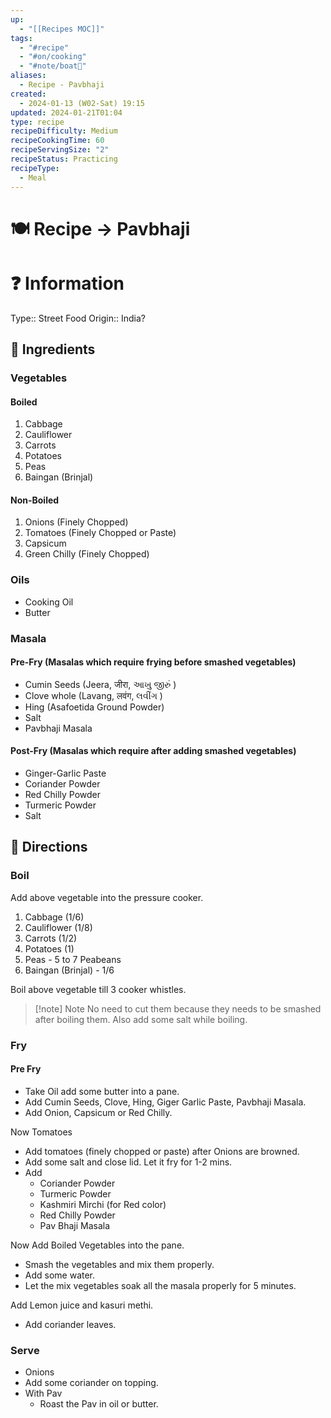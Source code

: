 ```yaml
---
up:
  - "[[Recipes MOC]]"
tags:
  - "#recipe"
  - "#on/cooking"
  - "#note/boat🚤"
aliases:
  - Recipe - Pavbhaji
created:
  - 2024-01-13 (W02-Sat) 19:15
updated: 2024-01-21T01:04
type: recipe
recipeDifficulty: Medium
recipeCookingTime: 60
recipeServingSize: "2"
recipeStatus: Practicing
recipeType:
  - Meal
---
```


# 🍽 Recipe -> Pavbhaji

# ❓ Information
Type:: Street Food
Origin:: India?
## 🍜 Ingredients

### Vegetables

#### Boiled 
1. Cabbage
2. Cauliflower
3. Carrots
4. Potatoes
5. Peas
6. Baingan (Brinjal)

#### Non-Boiled
1. Onions (Finely Chopped)
2. Tomatoes (Finely Chopped or Paste)
3. Capsicum 
4. Green Chilly (Finely Chopped)

### Oils
- Cooking Oil
- Butter
### Masala
#### Pre-Fry (Masalas which require frying before smashed vegetables)
- Cumin Seeds (Jeera, जीरा, આખુ જીરું )
- Clove whole (Lavang, लवंग, લવીંગ )
- Hing (Asafoetida Ground Powder)
- Salt
- Pavbhaji Masala

#### Post-Fry (Masalas which require after adding smashed vegetables)
- Ginger-Garlic Paste
- Coriander Powder
- Red Chilly Powder
- Turmeric Powder
- Salt

## 📑 Directions
### Boil 

Add above vegetable into the pressure cooker. 
1. Cabbage (1/6)
2. Cauliflower (1/8)
3. Carrots (1/2)
4. Potatoes (1)
5. Peas - 5 to 7 Peabeans
6. Baingan (Brinjal) - 1/6

Boil above vegetable till 3 cooker whistles.

> [!note] Note 
No need to cut them because they needs to be smashed after boiling them. 
Also add some salt while boiling.
   
### Fry

#### Pre Fry
- Take Oil add some butter into a pane.
- Add Cumin Seeds, Clove, Hing, Giger Garlic Paste, Pavbhaji Masala.
- Add Onion, Capsicum or Red Chilly.

Now Tomatoes
- Add tomatoes (finely chopped or paste) after Onions are browned.
- Add some salt and close lid. Let it fry for 1-2 mins.
- Add 
	- Coriander Powder
	- Turmeric Powder 
	- Kashmiri Mirchi (for Red color)
	- Red Chilly Powder
	- Pav Bhaji Masala

Now Add Boiled Vegetables into the pane.
- Smash the vegetables and mix them properly.
- Add some water.
- Let the mix vegetables soak all the masala properly for 5 minutes.

Add Lemon juice and kasuri methi.
- Add coriander leaves.

### Serve
- Onions
- Add some coriander on topping.
- With Pav
	- Roast the Pav in oil or butter.


